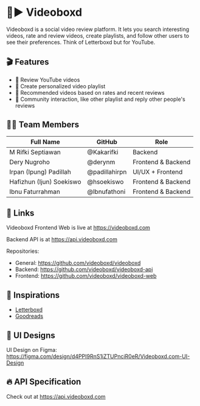 # 🔴▶️ Videoboxd

Videoboxd is a social video review platform. It lets you search interesting videos, rate and review videos, create playlists, and follow other users to see their preferences. Think of Letterboxd but for YouTube.

## 🎬 Features

- 📝 Review YouTube videos
- 📁 Create personalized video playlist
- 👀 Recommended videos based on rates and recent reviews
- 👥 Community interaction, like other playlist and reply other people's reviews

## 👨‍💻 Team Members

| Full Name                | GitHub        | Role               |
| ------------------------ | ------------- | ------------------ |
| M Rifki Septiawan        | @Kakarifki    | Backend            |
| Dery Nugroho             | @derynm       | Frontend & Backend |
| Irpan (Ipung) Padillah   | @padillahirpn | UI/UX + Frontend   |
| Hafizhun (Ijun) Soekiswo | @hsoekiswo    | Frontend & Backend |
| Ibnu Faturrahman         | @lbnufathoni  | Frontend & Backend |

## 🔗 Links

Videoboxd Frontend Web is live at <https://videoboxd.com>

Backend API is at <https://api.videoboxd.com>

Repositories:

- General: <https://github.com/videoboxd/videoboxd>
- Backend: <https://github.com/videoboxd/videoboxd-api>
- Frontend: <https://github.com/videoboxd/videoboxd-web>

## 🔎 Inspirations

- [Letterboxd](https://letterboxd.com)
- [Goodreads](https://goodreads.com)

## 🎨 UI Designs

UI Design on Figma: <https://figma.com/design/d4PPI9RnS1iZTUPnciR0eR/Videoboxd.com-UI-Design>

## 🔥 API Specification

Check out at <https://api.videoboxd.com>
